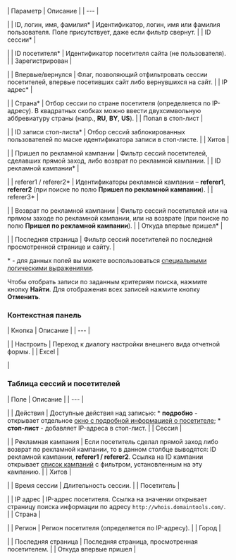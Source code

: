 | Параметр | Описание |
| --- |

|
| ID, логин, имя, фамилия\* | Идентификатор, логин, имя или фамилия пользователя. Поле присутствует, даже если фильтр свернут. |
| ID сессии\* |

|
| ID посетителя\* | Идентификатор посетителя сайта (не пользователя). |
| Зарегистрирован |

|
| Впервые/вернулся | Флаг, позволяющий отфильтровать сессии посетителей, впервые посетивших сайт либо вернувшихся на сайт. |
| IP адрес\* |

|
| Страна\* | Отбор сессии по стране посетителя (определяется по IP-адресу). В квадратных скобках можно ввести двухсимвольную аббревиатуру страны (напр., **RU**, **BY**, **US**). |
| Попал в стоп-лист |

|
| ID записи стоп-листа\* | Отбор сессий заблокированных пользователей по маске идентификатора записи в стоп-листе. |
| Хитов |

|
| Пришел по рекламной кампании | Фильтр сессий посетителей, сделавших прямой заход, либо возврат по рекламной кампании. |
| ID рекламной кампании\* |

|
| referer1 / referer2\* | Идентификаторы рекламной кампании – **referer1**, **referer2** (при поиске по полю **Пришел по рекламной кампании**). |
| referer3\* |

|
| Возврат по рекламной кампании | Фильтр сессий посетителей или на прямом заходе по рекламной кампании, или на возврате (при поиске по полю **Пришел по рекламной кампании**). |
| Откуда впервые пришел\* |

|
| Последняя страница | Фильтр сессий посетителей по последней просмотренной странице и сайту. |

\* - для данных полей вы можете воспользоваться [специальными логическими выражениями](https://dev.1c-bitrix.ru/api_help/main/general/filter.php).

Чтобы отобрать записи по заданным критериям поиска, нажмите кнопку **Найти**. Для отображения всех записей нажмите кнопку **Отменить**.

### Контекстная панель

| Кнопка | Описание |
| --- |

|
| Настроить | Переход к диалогу настройки внешнего вида отчетной формы. |
| Excel |

|

### Таблица сессий и посетителей

| Поле | Описание |
| --- |

|
| Действия | Доступные действия над записью:  * **подробно** - открывает отдельное [окно с подробной информацией о посетителе](/user_help/statistic/visitors/guest_list.php#details); * **стоп-лист** - добавляет IP-адреса в стоп-лист. |
| Сессия |

|
| Рекламная кампания | Если посетитель сделал прямой заход либо возврат по рекламной кампании, то в данном столбце выводятся: ID рекламной кампании, **referer1 / referer2**. Ссылка на ID кампании открывает [список кампаний](/user_help/statistic/advertising_campaigns/adv_list.php) с фильтром, установленным на эту кампанию. |
| Хитов |

|
| Время сессии | Длительность сессии. |
| Посетитель |

|
| IP адрес | IP-адрес посетителя. Ссылка на значении открывает страницу поиска информации по адресу `http://whois.domaintools.com/`. |
| Страна |

|
| Регион | Регион посетителя (определяется по IP-адресу). |
| Город |

|
| Последняя страница | Последняя страница, просмотренная посетителем. |
| Откуда впервые пришел |